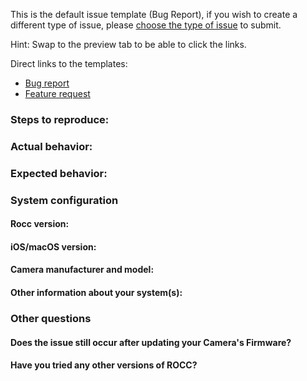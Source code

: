 This is the default issue template (Bug Report), if you wish to create a different type of issue, please [choose the type of issue](https://github.com/simonmitchell/rocc/issues/new/choose) to submit.

Hint: Swap to the preview tab to be able to click the links.

Direct links to the templates:
- [Bug report](https://github.com/simonmitchell/rocc/issues/new?template=bug_report.md)
- [Feature request](https://github.com/simonmitchell/rocc/issues/new?template=feature_request.md)

### Steps to reproduce:

### Actual behavior:

### Expected behavior:

### System configuration

#### Rocc version:

#### iOS/macOS version:

#### Camera manufacturer and model:

#### Other information about your system(s):

### Other questions
#### Does the issue still occur after updating your Camera's Firmware?

#### Have you tried any other versions of ROCC?